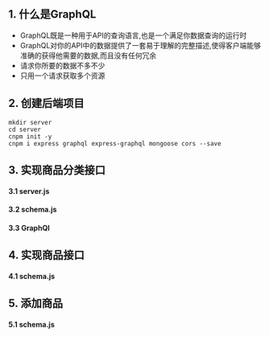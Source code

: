 ## 1. 什么是GraphQL

- GraphQL既是一种用于API的查询语言,也是一个满足你数据查询的运行时
- GraphQL对你的API中的数据提供了一套易于理解的完整描述,使得客户端能够准确的获得他需要的数据,而且没有任何冗余
- 请求你所要的数据不多不少
- 只用一个请求获取多个资源

## 2. 创建后端项目

```shell
mkdir server
cd server
cnpm init -y
cnpm i express graphql express-graphql mongoose cors --save
```

## 3. 实现商品分类接口

#### 3.1 server.js

#### 3.2 schema.js

#### 3.3 GraphQl

## 4. 实现商品接口

#### 4.1 schema.js

## 5. 添加商品

#### 5.1 schema.js


